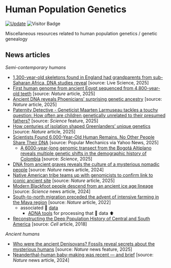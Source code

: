# Human Population Genetics

[![Update](https://img.shields.io/github/last-commit/bzgeo/popn_genetics?label=repo%20last%20updated&style=flat-square)](https://github.com/BzGEO/popn_genetics)
![Visitor Badge](https://visitor-badge.laobi.icu/badge?page_id=bzgeo.popn_genetics)

Miscellaneous resources related to human population genetics / genetic genealogy

## News articles

*Semi-contemporary humans*
- [1,300-year-old skeletons found in England had grandparents from sub-Saharan Africa, DNA studies reveal](https://www.livescience.com/archaeology/1-300-year-old-skeletons-found-in-england-had-grandparents-from-sub-saharan-africa-dna-studies-reveal?utm_source=Live+Audience&utm_campaign=48d5c9bc00-nature-briefing-daily-20250813) [source: Live Science, 2025]
- [First human genome from ancient Egypt sequenced from 4,800-year-old teeth](https://www.nature.com/articles/d41586-025-02102-y) [source: *Nature* article, 2025]
- [Ancient DNA reveals Phoenicians’ surprising genetic ancestry](https://www.nature.com/articles/d41586-025-01283-w) [source: *Nature* article, 2025]
- [Paternity Detective - Geneticist Maarten Larmuseau tackles a touchy question: How often are children genetically unrelated to their presumed fathers?](https://www.science.org/content/article/how-often-are-children-genetically-unrelated-their-presumed-fathers) [source: *Science* feature, 2025]
- [How centuries of isolation shaped Greenlanders’ unique genetics](https://www.nature.com/articles/d41586-025-00443-2) [source: *Nature* article, 2025]
- [Scientists Found 6,000-Year-Old Human Remains. No Other People Share Their DNA](https://www.yahoo.com/news/scientists-found-6-000-old-133000412.html) [source: Popular Mechanics via Yahoo News, 2025]
    - [A 6000-year-long genomic transect from the Bogotá Altiplano reveals multiple genetic shifts in the demographic history of Colombia](https://www.science.org/doi/10.1126/sciadv.ads6284) [source: *Science*, 2025]
- [DNA from ancient graves reveals the culture of a mysterious nomadic people](https://www.nature.com/articles/d41586-024-01165-7) [source: *Nature* news article, 2024]
- [Native American tribe teams up with genomicists to confirm link to iconic ancient site]( https://www.nature.com/articles/d41586-025-01362-y) [source: *Nature* article, 2025]
- [Modern Blackfoot people descend from an ancient ice age lineage](https://www.science.org/content/article/modern-blackfoot-people-descend-ancient-ice-age-lineage) [source: *Science* news article, 2024]
- [South-to-north migration preceded the advent of intensive farming in the Maya region](https://www.nature.com/articles/s41467-022-29158-y) [source: *Nature* article, 2022]
    - associated 🧬 [data](https://www.ebi.ac.uk/ena/browser/view/PRJEB49391)
        - [ADNA tools](https://github.com/DReichLab/ADNA-Tools) for processing that 🧬 data ⬆️
- [Reconstructing the Deep Population History of Central and South America](https://www.sciencedirect.com/science/article/pii/S0092867418313801) [source: *Cell* article, 2018]

<!--
- []() [source: , 202x]
-->

*Ancient humans*
- [Who were the ancient Denisovans? Fossils reveal secrets about the mysterious humans](https://www.nature.com/articles/d41586-025-01549-3) [source: *Nature* news feature, 2025]
- [Neanderthal–human baby-making was recent — and brief](https://www.nature.com/articles/d41586-024-01452-3) [source: *Nature* news article, 2024]

